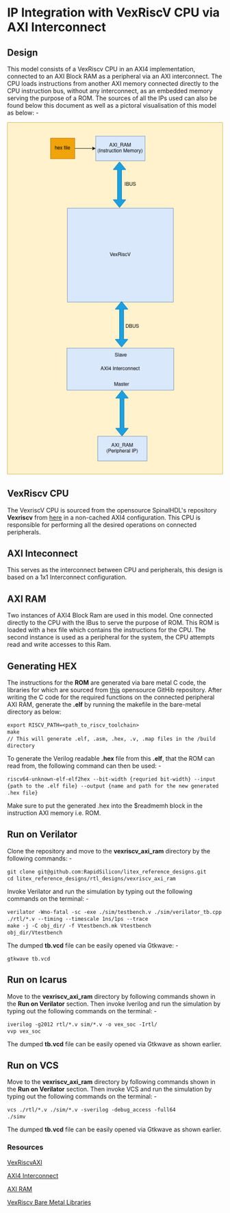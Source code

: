 # IP Integration with VexRiscV CPU via AXI Interconnect

## Design
This model consists of a VexRiscv CPU in an AXI4 implementation, connected to an AXI Block RAM as a peripheral via an AXI interconnect. The CPU loads instructions from another AXI memory connected directly to the CPU instruction bus, without any interconnect, as an embedded memory serving the purpose of a ROM. The sources of all the IPs used can also be found below this document as well as a pictoral visualisation of this model as below: -

![vexriscv_ram.png](./../../docs/vexriscv_ram.png)

## VexRiscv CPU
The VexriscV CPU is sourced from the opensource SpinalHDL's repository **Vexriscv** from [here](https://github.com/SpinalHDL/VexRiscv/blob/master/src/main/scala/vexriscv/demo/VexRiscvAxi4WithIntegratedJtag.scala) in a non-cached AXI4 configuration. This CPU is responsible for performing all the desired operations on connected peripherals. 

## AXI Inteconnect
This serves as the interconnect between CPU and peripherals, this design is based on a 1x1 Interconnect configuration.

## AXI RAM
Two instances of AXI4 Block Ram are used in this model. One connected directly to the CPU with the IBus to serve the purpose of ROM. This ROM is loaded with a hex file which contains the instructions for the CPU. The second instance is used as a peripheral for the system, the CPU attempts read and write accesses to this Ram.

## Generating HEX
The instructions for the **ROM** are generated via bare metal C code, the libraries for which are sourced from [this](https://github.com/SpinalHDL/VexRiscvSocSoftware) opensource GitHib repository. After writing the C code for the required functions on the connected peripheral AXI RAM, generate the **.elf** by running the makefile in the bare-metal directory as below:
```
export RISCV_PATH=<path_to_riscv_toolchain>
make
// This will generate .elf, .asm, .hex, .v, .map files in the /build directory
```
To generate the Verilog readable **.hex** file from this **.elf**, that the ROM can read from, the following command can then be used: -
```
riscv64-unknown-elf-elf2hex --bit-width {requried bit-width} --input {path to the .elf file} --output {name and path for the new generated .hex file}
```
Make sure to put the generated .hex into the $readmemh block in the instruction AXI memory i.e. ROM.

## Run on Verilator
Clone the repository and move to the **vexriscv_axi_ram** directory by the following commands: -
```
git clone git@github.com:RapidSilicon/litex_reference_designs.git
cd litex_reference_designs/rtl_designs/vexriscv_axi_ram
```
Invoke Verilator and run the simulation by typing out the following commands on the terminal: -
```
verilator -Wno-fatal -sc -exe ./sim/testbench.v ./sim/verilator_tb.cpp ./rtl/*.v --timing --timescale 1ns/1ps --trace
make -j -C obj_dir/ -f Vtestbench.mk Vtestbench
obj_dir/Vtestbench
```
The dumped **tb.vcd** file can be easily opened via Gtkwave: -
```
gtkwave tb.vcd
```

## Run on Icarus
Move to the **vexriscv_axi_ram** directory by following commands shown in the **Run on Verilator** section. Then invoke Iverilog and run the simulation by typing out the following commands on the terminal: -
```
iverilog -g2012 rtl/*.v sim/*.v -o vex_soc -Irtl/
vvp vex_soc
```
The dumped **tb.vcd** file can be easily opened via Gtkwave as shown earlier.

## Run on VCS
Move to the **vexriscv_axi_ram** directory by following commands shown in the **Run on Verilator** section. Then invoke VCS and run the simulation by typing out the following commands on the terminal: -
```
vcs ./rtl/*.v ./sim/*.v -sverilog -debug_access -full64
./simv
```
The dumped **tb.vcd** file can be easily opened via Gtkwave as shown earlier.

### Resources
[VexRiscvAXI](https://github.com/SpinalHDL/VexRiscv/blob/master/src/main/scala/vexriscv/demo/VexRiscvAxi4WithIntegratedJtag.scala)

[AXI4 Interconnect](https://github.com/alexforencich/verilog-axi/blob/master/rtl/axi_interconnect.v)

[AXI RAM](https://github.com/alexforencich/verilog-axi/blob/master/rtl/axi_ram.v)

[VexRiscv Bare Metal Libraries](https://github.com/SpinalHDL/VexRiscvSocSoftware) 
